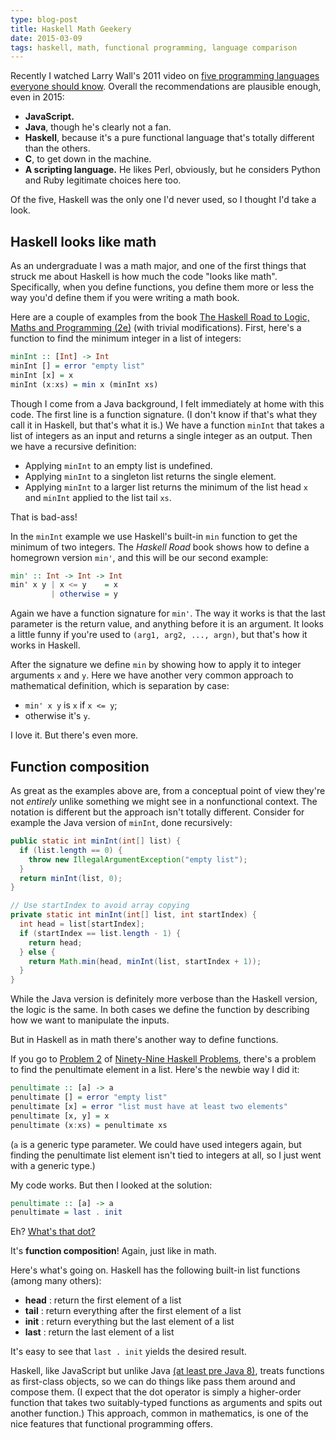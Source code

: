 ```yaml
---
type: blog-post
title: Haskell Math Geekery
date: 2015-03-09
tags: haskell, math, functional programming, language comparison
---
```


Recently I watched Larry Wall's 2011 video on [five programming languages everyone should know](https://www.youtube.com/watch?v=LR8fQiskYII). Overall the recommendations are plausible enough, even in 2015:

* **JavaScript.**
* **Java**, though he's clearly not a fan.
* **Haskell**, because it's a pure functional language that's totally different than the others.
* **C**, to get down in the machine.
* **A scripting language.** He likes Perl, obviously, but he considers Python and Ruby legitimate choices here too.

Of the five, Haskell was the only one I'd never used, so I thought I'd take a look.

## Haskell looks like math

As an undergraduate I was a math major, and one of the first things that struck me about Haskell is how much the code "looks like math". Specifically, when you define functions, you define them more or less the way you'd define them if you were writing a math book.

Here are a couple of examples from the book [The Haskell Road to Logic, Maths and Programming (2e)](http://www.amazon.com/Haskell-Programming-Second-Edition-Computing/dp/0954300696) (with trivial modifications). First, here's a function to find the minimum integer in a list of integers:

~~~ haskell
minInt :: [Int] -> Int
minInt [] = error "empty list"
minInt [x] = x
minInt (x:xs) = min x (minInt xs)
~~~

Though I come from a Java background, I felt immediately at home with this code. The first line is a function signature. (I don't know if that's what they call it in Haskell, but that's what it is.) We have a function `minInt` that takes a list of integers as an input and returns a single integer as an output. Then we have a recursive definition:

* Applying `minInt` to an empty list is undefined.
* Applying `minInt` to a singleton list returns the single element.
* Applying `minInt` to a larger list returns the minimum of the list head `x` and `minInt` applied to the list tail `xs`.

That is bad-ass!

In the `minInt` example we use Haskell's built-in `min` function to get the minimum of two integers. The *Haskell Road* book shows how to define a homegrown version `min'`, and this will be our second example:

~~~ haskell
min' :: Int -> Int -> Int
min' x y | x <= y    = x
         | otherwise = y
~~~

Again we have a function signature for `min'`. The way it works is that the last parameter is the return value, and anything before it is an argument. It looks a little funny if you're used to `(arg1, arg2, ..., argn)`, but that's how it works in Haskell.

After the signature we define `min` by showing how to apply it to integer arguments `x` and `y`. Here we have another very common approach to mathematical definition, which is separation by case:

* `min' x y` is `x` if `x <= y`;
* otherwise it's `y`.

I love it. But there's even more.

## Function composition

As great as the examples above are, from a conceptual point of view they're not *entirely* unlike something we might see in a nonfunctional context. The notation is different but the approach isn't totally different. Consider for example the Java version of `minInt`, done recursively:

~~~ java
public static int minInt(int[] list) {
  if (list.length == 0) {
    throw new IllegalArgumentException("empty list");
  }
  return minInt(list, 0);
}

// Use startIndex to avoid array copying
private static int minInt(int[] list, int startIndex) {
  int head = list[startIndex];
  if (startIndex == list.length - 1) {
    return head;
  } else {
    return Math.min(head, minInt(list, startIndex + 1));
  }
}
~~~

While the Java version is definitely more verbose than the Haskell version, the logic is the same. In both cases we define the function by describing how we want to manipulate the inputs.

But in Haskell as in math there's another way to define functions.

If you go to [Problem 2](https://wiki.haskell.org/99_questions/1_to_10) of [Ninety-Nine Haskell Problems](https://wiki.haskell.org/99_questions), there's a problem to find the penultimate element in a list. Here's the newbie way I did it:

~~~ haskell
penultimate :: [a] -> a
penultimate [] = error "empty list"
penultimate [x] = error "list must have at least two elements"
penultimate [x, y] = x
penultimate (x:xs) = penultimate xs
~~~

(`a` is a generic type parameter. We could have used integers again, but finding the penultimate list element isn't tied to integers at all, so I just went with a generic type.)

My code works. But then I looked at the solution:

~~~ haskell
penultimate :: [a] -> a
penultimate = last . init
~~~

Eh? [What's that dot?](http://stackoverflow.com/questions/631284/dot-operator-in-haskell-need-more-explanation)

It's **function composition**! Again, just like in math.

Here's what's going on. Haskell has the following built-in list functions (among many others):

* **head** : return the first element of a list
* **tail** : return everything after the first element of a list
* **init** : return everything but the last element of a list
* **last** : return the last element of a list

It's easy to see that `last . init` yields the desired result.

Haskell, like JavaScript but unlike Java [(at least pre Java 8)](http://stackoverflow.com/questions/15221659/java-8-lambda-expression-and-first-class-values), treats functions as first-class objects, so we can do things like pass them around and compose them. (I expect that the dot operator is simply a higher-order function that takes two suitably-typed functions as arguments and spits out another function.) This approach, common in mathematics, is one of the nice features that functional programming offers.
